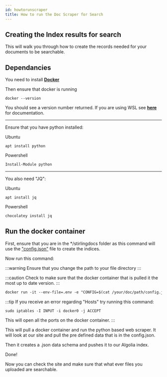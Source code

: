 ```yaml
---
id: howtorunscraper
title: How to run the Doc Scraper for Search
---
```


## Creating the Index results for search

This will walk you through how to create the records needed for your documents to be searchable.

## Dependancies

You need to install [**Docker**](https://docs.docker.com/get-docker/)

Then ensure that docker is running

```shell
docker --version
```

You should see a version number returned. If you are using WSL see [**here**](https://docs.docker.com/docker-for-windows/wsl/) for documentation.

---
Ensure that you have python installed:

Ubuntu
```shell
apt install python
```

Powershell
```powershell
Install-Module python
```
---
You also need "JQ":

Ubuntu
```shell
apt install jq
```

Powershell
```powershell
chocolatey install jq
```

## Run the docker container

First, ensure that you are in the */stirlingdocs folder as this command will use the ["config.json"](https://github.com/cameronglegg/stirlingdocs/blob/ff1b75f606a780b97702a9f5432bca528f7b6396/config.json) file to create the indices.

Now run this command:

:::warning
Ensure that you change the path to your file directory
:::

:::caution
Check to make sure that the docker container that is pulled it the most up to date version.
:::

```md
docker run -it --env-file=.env -e "CONFIG=$(cat /your/doc/path/config.json | jq -r tostring)" algolia/docsearch-scraper
```

:::tip
If you receive an error regarding "Hosts" try running this command:

```shell
sudo iptables -I INPUT -i docker0 -j ACCEPT
```

This will open all the ports on the docker container.
:::

This will pull a docker container and run the python based web scraper. It will look at our site and pull the pre defined data that is in the config.json. 

Then it creates a .json data schema and pushes it to our Algolia index.

Done!

Now you can check the site and make sure that what ever files you uploaded are searchable.
<!--/mnt/c/Users/user/Documents/GitRepo/stirlingdocs my actual string-->